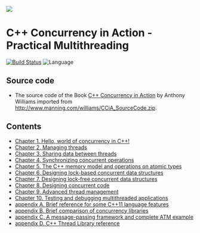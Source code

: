 ![](https://cloud.githubusercontent.com/assets/6889915/19406598/848ebbc8-92bb-11e6-9769-c3e6fcf89731.jpg)

C++ Concurrency in Action - Practical Multithreading
====================================================

 [![Build Status](https://travis-ci.org/iZhangHui/CCiA.svg?branch=master)](https://travis-ci.org/iZhangHui/CCiA) ![Language](https://img.shields.io/badge/language-C%2B%2B11-orange.svg)

## Source code

- The source code of the Book [C++ Concurrency in Action](http://www.manning.com/williams/)
by Anthony Williams imported from http://www.manning.com/williams/CCiA_SourceCode.zip.

## Contents

- [Chapter 1. Hello, world of concurrency in C++!]()
- [Chapter 2. Managing threads]()
- [Chapter 3. Sharing data between threads]()
- [Chapter 4. Synchronizing concurrent operations]()
- [Chapter 5. The C++ memory model and operations on atomic types]()
- [Chapter 6. Designing lock-based concurrent data structures]()
- [Chapter 7. Designing lock-free concurrent data structures]()
- [Chapter 8. Designing concurrent code]()
- [Chapter 9. Advanced thread management]()
- [Chapter 10. Testing and debugging multithreaded applications]()
- [appendix A. Brief reference for some C++11 language features]()
- [appendix B. Brief comparison of concurrency libraries]()
- [appendix C. A message-passing framework and complete ATM example]()
- [appendix D. C++ Thread Library reference]()
